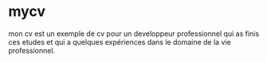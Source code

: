 # mycv
mon cv est un exemple de cv pour un developpeur professionnel qui as finis ces etudes et qui a quelques expériences dans le domaine de la vie professionnel.
